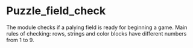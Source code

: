 # Puzzle_field_check

The module checks if a palying
field is ready for beginning a game.
Main rules of checking: rows, strings and color blocks have
different numbers from 1 to 9.